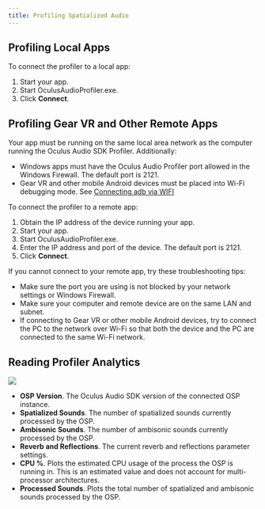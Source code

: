 ```yaml
---
title: Profiling Spatialized Audio
---
```




## Profiling Local Apps

To connect the profiler to a local app:

1. Start your app.
2. Start OculusAudioProfiler.exe.
3. Click **Connect**.


## Profiling Gear VR and Other Remote Apps

Your app must be running on the same local area network as the computer running the Oculus Audio SDK Profiler. Additionally:

* Windows apps must have the Oculus Audio Profiler port allowed in the Windows Firewall. The default port is 2121.
* Gear VR and other mobile Android devices must be placed into Wi-Fi debugging mode. See [Connecting adb via WIFI](https://developer.oculus.com/documentation/mobilesdk/latest/concepts/mobile-adb/)


To connect the profiler to a remote app:

1. Obtain the IP address of the device running your app.
2. Start your app.
3. Start OculusAudioProfiler.exe.
4. Enter the IP address and port of the device. The default port is 2121.
5. Click **Connect**.


 If you cannot connect to your remote app, try these troubleshooting tips: 

* Make sure the port you are using is not blocked by your network settings or Windows Firewall.
* Make sure your computer and remote device are on the same LAN and subnet.
* If connecting to Gear VR or other mobile Android devices, try to connect the PC to the network over Wi-Fi so that both the device and the PC are connected to the same Wi-Fi network.


## Reading Profiler Analytics

![](/images/documentationaudiosdklatestconceptsaudio-profiler-using-0.png)

* **OSP Version**. The Oculus Audio SDK version of the connected OSP instance.
* **Spatialized Sounds**. The number of spatialized sounds currently processed by the OSP.
* **Ambisonic Sounds**. The number of ambisonic sounds currently processed by the OSP.
* **Reverb and Reflections**. The current reverb and reflections parameter settings.
* **CPU %**. Plots the estimated CPU usage of the process the OSP is running in. This is an estimated value and does not account for multi-processor architectures.
* **Processed Sounds**. Plots the total number of spatialized and ambisonic sounds processed by the OSP.

